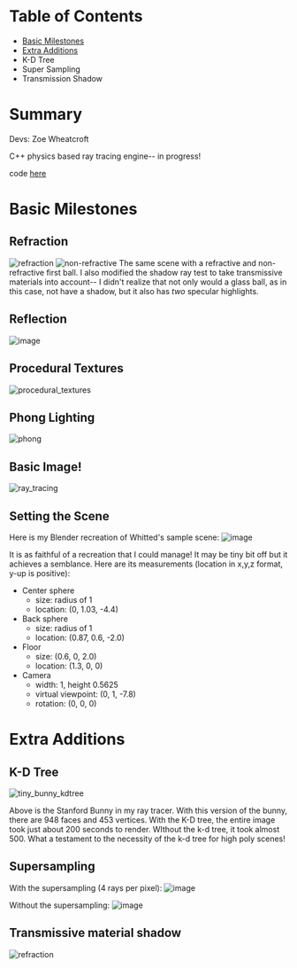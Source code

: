 # Table of Contents

- [Basic Milestones](#basic-milestones)
- [Extra Additions](#extra-additions)
- K-D Tree
- Super Sampling
- Transmission Shadow

# Summary

Devs: Zoe Wheatcroft

C++ physics based ray tracing engine-- in progress! 

code [here](https://github.com/ZoeWheatcroft/PhysicalRayTracingEngine)

# Basic Milestones
## **Refraction**
![refraction](https://github.com/user-attachments/assets/43b7ca9d-60d0-4e83-97e5-715e0964d0ff)
![non-refractive](https://github.com/user-attachments/assets/cbc6936c-f971-476b-97e1-8f9f64bee4fb)
The same scene with a refractive and non-refractive first ball. I also modified the shadow ray test to take transmissive materials into account-- I didn't realize that not only would a glass ball, as in this case, not have a shadow, but it also has _two_ specular highlights. 

## **Reflection**

![image](https://github.com/user-attachments/assets/e5afe800-7143-4cfc-b5ff-61c73fc7697c)

## **Procedural Textures**

![procedural_textures](https://github.com/user-attachments/assets/f7231305-6b10-4ce0-a0ff-70f257a74dbe)

## **Phong Lighting**

![phong](https://github.com/user-attachments/assets/0653795e-fc79-44c3-ac03-f7c4ba787570)

## **Basic Image!**

![ray_tracing](https://github.com/user-attachments/assets/7dae40e3-2d98-4a6e-b61d-a653d7fc7eff)

## **Setting the Scene**

Here is my Blender recreation of Whitted's sample scene: 
![image](https://github.com/user-attachments/assets/6b49ea53-3ef2-499a-972b-2f8d33353361)

It is as faithful of a recreation that I could manage! It may be tiny bit off but it achieves a semblance. 
Here are its measurements (location in x,y,z format, y-up is positive): 
* Center sphere
  * size: radius of 1
  * location: (0, 1.03, -4.4)
* Back sphere
  * size: radius of 1
  * location: (0.87, 0.6, -2.0)
* Floor
  * size: (0.6, 0, 2.0)
  * location: (1.3, 0, 0)
* Camera
  * width: 1, height 0.5625
  * virtual viewpoint: (0, 1, -7.8)
  * rotation: (0, 0, 0)




# Extra Additions

## **K-D Tree**
![tiny_bunny_kdtree](https://github.com/user-attachments/assets/8e254bec-79f9-4b21-81a1-9e5e3e1680ea)

Above is the Stanford Bunny in my ray tracer. With this version of the bunny, there are 948 faces and 453 vertices. With the K-D tree, the entire image took just about 200 seconds to render. WIthout the k-d tree, it took almost 500. What a testament to the necessity of the k-d tree for high poly scenes!


## **Supersampling**

With the supersampling (4 rays per pixel):
![image](https://github.com/user-attachments/assets/c44b8178-c843-4e07-b3ae-43fc48b14d21)

Without the supersampling:
![image](https://github.com/user-attachments/assets/4c5103e6-6461-4256-a027-cc28b3f59bf7)

## **Transmissive material shadow**
![refraction](https://github.com/user-attachments/assets/43b7ca9d-60d0-4e83-97e5-715e0964d0ff)

